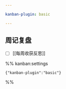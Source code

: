 ```yaml
---

kanban-plugin: basic

---
```


## 周记复盘

- [ ] [[每周收获反思]]




%% kanban:settings
```
{"kanban-plugin":"basic"}
```
%%